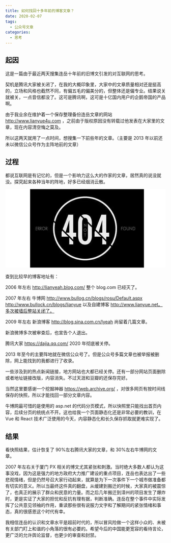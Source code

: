 ```yaml
---
title: 如何找回十多年前的博客文章？
date: 2020-02-07
tags:
  - 公众号文章
categories:
  - 思考
---
```


## 起因

这是一篇由于最近两天搜集连岳十年前的旧博文引发的对互联网的思考。

契机是腾讯大家被关闭了，在我的大概印象里，大家中的文章质量相对还是挺高的，立场和风格也截然不同，有偏五毛的偏美分的，但整体还是偏专业。结果说关就被关，一点音信都没了。这可是腾讯啊，这可是十亿国内用户的企鹅帝国的产品啊。

由于我业余在维护着一个保存整理备份连岳文章的网站 http://www.lianyue4u.com ，之前由于版权原因没有转载过他发表在大家里的文章，现在内容清空悔之莫及。

所以这两天就用了一点时间，想搜集一下前些年的文章。（主要是 2013 年以前还未以微信公众号作为主阵地前的文章）

## 过程

都说互联网是有记忆的，但是一个影响力这么大的作家的文章，居然真的说没就没。探究起来各种当年的阵地，好多已经烟消云散。

![404](../pic/404.jpg)

查到比较早的博客地址有：

2006 年左右 http://lianyeah.blog.com/ 整个 blog.com 已经灭了。

2007 年左右 牛博网 http://www.bullog.cn/blogs/rosu/Default.aspx http://www.bullock.cn/blogs/lianyue 以及自建博客 http://www.lianyue.net。多次被墙后整站关闭了。

2009 年左右 新浪博客 http://blog.sina.com.cn/lyeah 尚留着几篇文章。

新浪微博多次被审查后，也宣告个人退出。

腾讯大家 https://dajia.qq.com/ 2020 年彻底被关停。

2013 年至今的主要阵地就在微信公众号了。但是公众号多篇文章也被举报被删除，网上能找到的我都进行了收录。

一些涉及到的热点新闻链接，地方网站也大都已经关停。还有一部分网站页面删除或者地址链接改版，内容消失。不过天涯和豆瓣的还保存完好。

当然这里要感谢一个挖掘神器 https://web.archive.org/ ，对很多网页有按时间线保存的快照，所以才能找回一部分文章内容。

牛博网最可惜的是使用的 asp.net 的代码分页模式，所以快照里只能找出首页内容，后续分页的统统点不开。这也给我一个页面静态化还是非常必要的教训，在 Vue 和 React 技术广泛使用的今天，内容静态化和长久保存抓取就更难实现了。

## 结果

看快照结果，估计恢复了 90%左右腾讯大家的文章，和 30%左右牛博网的文章。

2007 年左右关于厦门 PX 相关的博文尤其紧张和刺激。当时绝大多数人都认为这事没戏，因为这是强力的地方政府大力推广建设的重点项目，连岳也表达出了一些悲观情绪，但是仍然号召大家行动起来，就算是为下一次事件下一个城市做准备都有切实的意义。所以当最终这件真的翻盘，从缓建到搬迁的时候，大家真的被震惊了，也真正的展示了群众和民意的力量。而之后几年搬迁到漳州的项目发生了爆炸时，更是实证了大家的担忧和反抗有理有据，判断准确。连岳在整个事件中实际发挥了公共意见领袖的作用，重读那些很有说服力文字和了解期间的紧张情绪和事态，真的很感恩这个时代有幸。

我相信连岳的认识和文章水平是超前时代的，所以冒风险做一个这样小众的、未被有关部门盯上和谐的小角落的很有必要的。希望今后的中国能更宽容的看待言论，更广泛的允许舆论监督，也更少的审查和封禁。
